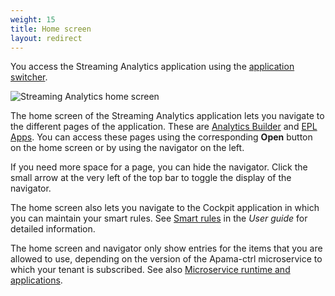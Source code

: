 ```yaml
---
weight: 15
title: Home screen
layout: redirect
---
```


You access the Streaming Analytics application using the [application switcher](/users-guide/getting-started/#app-switcher).

![Streaming Analytics home screen](/images/apama/streaming-analytics-home-screen.png)

<!--TODO: new screenshot with correct icon-->

The home screen of the Streaming Analytics application lets you navigate to the different pages of the application. These are [Analytics Builder](#analytics-builder) and [EPL Apps](#apama-epl-apps). You can access these pages using the corresponding **Open** button on the home screen or by using the navigator on the left.

If you need more space for a page, you can hide the navigator. Click the small arrow at the very left of the top bar to toggle the display of the navigator.

The home screen also lets you navigate to the Cockpit application in which you can maintain your smart rules. See [Smart rules](/users-guide/cockpit/#smart-rules) in the *User guide* for detailed information.

The home screen and navigator only show entries for the items that you are allowed to use, depending on the version of the Apama-ctrl microservice to which your tenant is subscribed. See also [Microservice runtime and applications](#microservice-and-applications).



